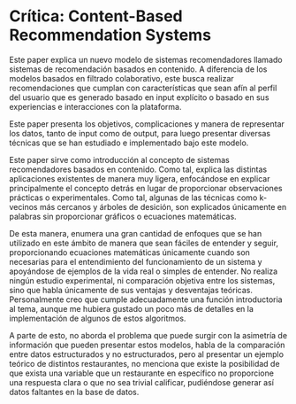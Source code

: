 # Crítica: Content-Based Recommendation Systems

Este paper explica un nuevo modelo de sistemas recomendadores llamado sistemas de recomendación basados en contenido. A diferencia de los modelos basados en filtrado colaborativo,
este busca realizar recomendaciones que cumplan con características que sean afín al perfil del usuario que es generado basado en input explícito o basado en sus experiencias e 
interacciones con la plataforma.

Este paper presenta los objetivos, complicaciones y manera de representar los datos, tanto de input como de output, para luego presentar diversas técnicas que se han estudiado
e implementado bajo este modelo.

Este paper sirve como introducción al concepto de sistemas recomendadores basados en contenido. Como tal, explica las distintas aplicaciones existentes de manera muy ligera, 
enfocándose en explicar principalmente el concepto detrás en lugar de proporcionar observaciones prácticas o experimentales. Como tal, algunas de las técnicas como k-vecinos más
cercanos y árboles de desición, son explicados únicamente en palabras sin proporcionar gráficos o ecuaciones matemáticas.

De esta manera, enumera una gran cantidad de enfoques que se han utilizado en este ámbito de manera que sean fáciles de entender y seguir, proporcionando ecuaciones matemáticas 
únicamente cuando son necesarias para el entendimiento del funcionamiento de un sistema y apoyándose de ejemplos de la vida real o simples de entender. No realiza ningún estudio
experimental, ni comparación objetiva entre los sistemas, sino que habla únicamente de sus ventajas y desventajas teóricas. Personalmente creo que cumple adecuadamente una función
introductoria al tema, aunque me hubiera gustado un poco más de detalles en la implementación de algunos de estos algoritmos.

A parte de esto, no aborda el problema que puede surgir con la asimetría de información que pueden presentar estos modelos, habla de la comparación entre datos estructurados y no
estructurados, pero al presentar un ejemplo teórico de distintos restaurantes, no menciona que existe la posibilidad de que exista una variable que un restaurante en específico
no proporcione una respuesta clara o que no sea trivial calificar, pudiéndose generar así datos faltantes en la base de datos.
